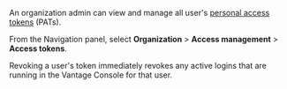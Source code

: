 An organization admin can view and manage all user's [personal access tokens](syi1695940519543.md) (PATs).

From the Navigation panel, select **Organization** > **Access management** > **Access tokens**.

Revoking a user's token immediately revokes any active logins that are running in the Vantage Console for that user.

